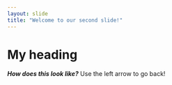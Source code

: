 ```yaml
---
layout: slide
title: "Welcome to our second slide!"
---
```

# My heading
***How does this look like?***
Use the left arrow to go back!
